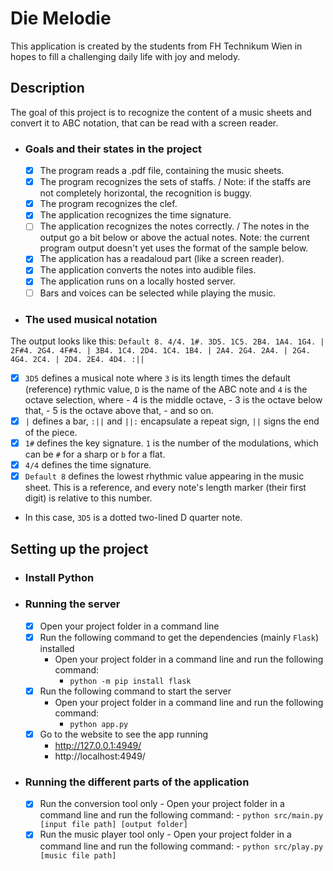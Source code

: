 # Die Melodie

This application is created by the students from FH Technikum Wien in hopes to fill a challenging daily life with joy and melody.

## Description
The goal of this project is to recognize the content of a music sheets and convert it to ABC notation, that can be read with a screen reader.
- ### Goals and their states in the project
   - [x] The program reads a .pdf file, containing the music sheets.
   - [x] The program recognizes the sets of staffs. / Note: if the staffs are not completely horizontal, the recognition is buggy.
   - [x] The program recognizes the clef.
   - [x] The application recognizes the time signature.
   - [ ] The application recognizes the notes correctly. / The notes in the output go a bit below or above the actual notes. Note: the current program output doesn't yet uses the format of the sample below.
   - [x] The application has a readaloud part (like a screen reader).
   - [x] The application converts the notes into audible files.
   - [x] The application runs on a locally hosted server.
   - [ ] Bars and voices can be selected while playing the music.

- ### The used musical notation
The output looks like this:
```Default 8. 4/4. 1#. 3D5. 1C5. 2B4. 1A4. 1G4. | 2F#4. 2G4. 4F#4. | 3B4. 1C4. 2D4. 1C4. 1B4. | 2A4. 2G4. 2A4. | 2G4. 4G4. 2C4. | 2D4. 2E4. 4D4. :||```
- [x] `3D5` defines a musical note where `3` is its length times the default (reference) rythmic value, `D` is the name of the ABC note and `4` is the octave selection, where
      - 4 is the middle octave,
      - 3 is the octave below that,
      - 5 is the octave above that,
      - and so on.
- [x] `|` defines a bar, `:||` and `||:` encapsulate a repeat sign, `||` signs the end of the piece.
- [x] `1#` defines the key signature. `1` is the number of the modulations, which can be `#` for a sharp or `b` for a flat.
- [x] `4/4` defines the time signature.
- [x] `Default 8` defines the lowest rhythmic value appearing in the music sheet. This is a reference, and every note's length marker (their first digit) is relative to this number.
- In this case, `3D5` is a dotted two-lined D quarter note.

## Setting up the project

- ### Install Python
- ### Running the server
   - [x] Open your project folder in a command line
   - [x] Run the following command to get the dependencies (mainly `Flask`) installed
      - Open your project folder in a command line and run the following command:
        - ```python -m pip install flask```
   - [x] Run the following command to start the server
      - Open your project folder in a command line and run the following command:
        - ```python app.py```
   - [x] Go to the website to see the app running
      - http://127.0.0.1:4949/ 
      - http://localhost:4949/

- ### Running the different parts of the application
   - [x] Run the conversion tool only
         - Open your project folder in a command line and run the following command:
            - ```python src/main.py [input file path] [output folder]```
   - [x] Run the music player tool only
         - Open your project folder in a command line and run the following command:
            - ```python src/play.py [music file path]```
